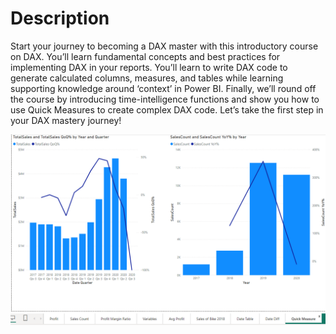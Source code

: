 # Description

Start your journey to becoming a DAX master with this introductory course on DAX. You’ll learn fundamental concepts and best practices for implementing DAX in your reports. You’ll learn to write DAX code to generate calculated columns, measures, and tables while learning supporting knowledge around ‘context’ in Power BI. Finally, we’ll round off the course by introducing time-intelligence functions and show you how to use Quick Measures to create complex DAX code. Let’s take the first step in your DAX mastery journey!

![screenshot](Overview.png)